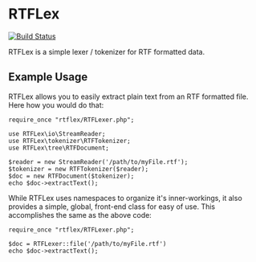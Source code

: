 # RTFLex

[![Build Status](https://travis-ci.org/crgwbr/php-rtflex.png?branch=master)](https://travis-ci.org/crgwbr/php-rtflex)

RTFLex is a simple lexer / tokenizer for RTF formatted data.

## Example Usage

RTFLex allows you to easily extract plain text from an RTF formatted file.
Here how you would do that:

    require_once "rtflex/RTFLexer.php";

    use RTFLex\io\StreamReader;
    use RTFLex\tokenizer\RTFTokenizer;
    use RTFLex\tree\RTFDocument;

    $reader = new StreamReader('/path/to/myFile.rtf');
    $tokenizer = new RTFTokenizer($reader);
    $doc = new RTFDocument($tokenizer);
    echo $doc->extractText();

While RTFLex uses namespaces to organize it's inner-workings, it also provides
a simple, global, front-end class for easy of use. This accomplishes the same
as the above code:

    require_once "rtflex/RTFLexer.php";

    $doc = RTFLexer::file('/path/to/myFile.rtf')
    echo $doc->extractText();

